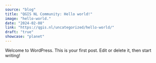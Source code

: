 ```yaml
---
source: "blog"
title: "QGIS NL Community: Hello world!"
image: "hello-world."
date: "2024-02-08"
link: "https://qgis.nl/uncategorized/hello-world/"
draft: "true"
showcase: "planet"
---
```


<p>Welcome to WordPress. This is your first post. Edit or delete it, then start writing!</p>
